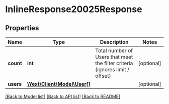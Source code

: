 # InlineResponse20025Response

## Properties
Name | Type | Description | Notes
------------ | ------------- | ------------- | -------------
**count** | **int** | Total number of Users that meet the filter criteria (ignores limit / offset) | [optional] 
**users** | [**\Yext\Client\Model\User[]**](User.md) |  | [optional] 

[[Back to Model list]](../README.md#documentation-for-models) [[Back to API list]](../README.md#documentation-for-api-endpoints) [[Back to README]](../README.md)


